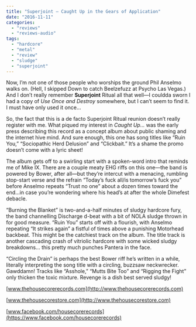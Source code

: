 ```yaml
---
title: "Superjoint – Caught Up in the Gears of Application"
date: "2016-11-11"
categories: 
  - "reviews"
  - "reviews-audio"
tags: 
  - "hardcore"
  - "metal"
  - "review"
  - "sludge"
  - "superjoint"
---
```


Now, I’m not one of those people who worships the ground Phil Anselmo walks on. (Hell, I skipped Down to catch Beelzefuzz at Psycho Las Vegas.) And I don’t really remember **Superjoint** Ritual all that well—I couldda sworn I had a copy of _Use Once and Destroy_ somewhere, but I can’t seem to find it. I must have only used it once…

So, the fact that this is a de facto Superjoint Ritual reunion doesn’t really register with me. What piqued my interest in _Caught Up…_ was the early press describing this record as a concept album about public shaming and the internet hive mind. And sure enough, this one has song titles like “Ruin You,” “Sociopathic Herd Delusion” and “Clickbait.” It’s a shame the promo doesn’t come with a lyric sheet!

The album gets off to a swirling start with a spoken-word intro that reminds me of Mike IX. There are a couple meaty EHG riffs on this one—the band is powered by Bower, after all—but they’re intercut with a menacing, rumbling stop-start verse and the refrain “Today’s fuck all/is tomorrow’s fuck you” before Anselmo repeats “Trust no one” about a dozen times toward the end…in case you’re wondering where his head’s at after the whole Dimefest debacle.

“Burning the Blanket” is two-and-a-half minutes of sludgy hardcore fury, the band channelling Discharge d-beat with a bit of NOLA sludge thrown in for good measure. “Ruin You” starts off with a flourish, with Anselmo repeating “It strikes again” a fistful of times above a punishing Motorhead backbeat. This might be the catchiest track on the album. The title track is another cascading crash of vitriolic hardcore with some wicked sludgy breakdowns… this pretty much punches Pantera in the face.

“Circling the Drain” is perhaps the best Bower riff he’s written in a while, literally interpreting the song title with a circling, buzzsaw neckwrecker. Gawddamn! Tracks like “Asshole,” “Mutts Bite Too” and “Rigging the Fight” only thicken the toxic mixture. Revenge is a dish best served sludgy!

[www.thehousecorerecords.com](http://www.thehousecorerecords.com)

[www.thehousecorestore.com](http://www.thehousecorestore.com)

[www.facebook.com/housecorerecords](https://www.facebook.com/housecorerecords)
